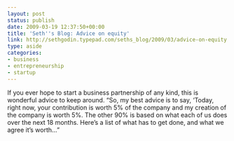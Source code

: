 ```yaml
---
layout: post
status: publish
date: 2009-03-19 12:37:50+00:00
title: 'Seth''s Blog: Advice on equity'
link: http://sethgodin.typepad.com/seths_blog/2009/03/advice-on-equity.html
type: aside
categories:
- business
- entrepreneurship
- startup
---
```


If you ever hope to start a business partnership of any kind, this is wonderful advice to keep around. “So, my best advice is to say, ‘Today, right now, your contribution is worth 5% of the company and my creation of the company is worth 5%. The other 90% is based on what each of us does over the next 18 months. Here’s a list of what has to get done, and what we agree it’s worth…”
